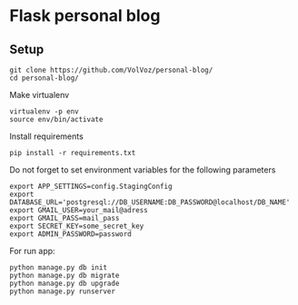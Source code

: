 # Flask personal blog

## Setup

```
git clone https://github.com/VolVoz/personal-blog/
cd personal-blog/
```
Make virtualenv
```
virtualenv -p env
source env/bin/activate
```
Install requirements
```
pip install -r requirements.txt

```
Do not forget to set environment variables for the following parameters
```
export APP_SETTINGS=config.StagingConfig
export DATABASE_URL='postgresql://DB_USERNAME:DB_PASSWORD@localhost/DB_NAME'
export GMAIL_USER=your_mail@adress
export GMAIL_PASS=mail_pass
export SECRET_KEY=some_secret_key
export ADMIN_PASSWORD=password

```
For run app:
```
python manage.py db init
python manage.py db migrate
python manage.py db upgrade
python manage.py runserver
```
